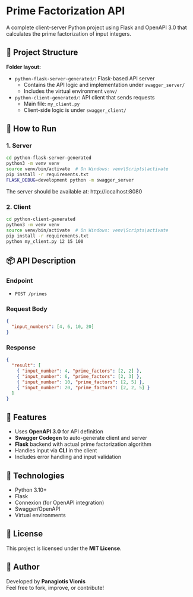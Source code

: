 # Prime Factorization API

A complete client-server Python project using Flask and OpenAPI 3.0 that calculates the prime factorization of input integers.

## 🔧 Project Structure

**Folder layout:**

- `python-flask-server-generated/`: Flask-based API server
  - Contains the API logic and implementation under `swagger_server/`
  - Includes the virtual environment `venv/`
- `python-client-generated/`: API client that sends requests
  - Main file: `my_client.py`
  - Client-side logic is under `swagger_client/`

## 🚀 How to Run

### 1. Server

```bash
cd python-flask-server-generated
python3 -m venv venv
source venv/bin/activate  # On Windows: venv\Scripts\activate
pip install -r requirements.txt
FLASK_DEBUG=development python -m swagger_server
```

The server should be available at: http://localhost:8080

### 2. Client

```bash
cd python-client-generated
python3 -m venv venv
source venv/bin/activate  # On Windows: venv\Scripts\activate
pip install -r requirements.txt
python my_client.py 12 15 100
```

## 📦 API Description

### Endpoint

- `POST /primes`

### Request Body

```json
{
  "input_numbers": [4, 6, 10, 20]
}
```

### Response

```json
{
  "result": [
    { "input_number": 4, "prime_factors": [2, 2] },
    { "input_number": 6, "prime_factors": [2, 3] },
    { "input_number": 10, "prime_factors": [2, 5] },
    { "input_number": 20, "prime_factors": [2, 2, 5] }
  ]
}
```

## 🧠 Features

- Uses **OpenAPI 3.0** for API definition
- **Swagger Codegen** to auto-generate client and server
- **Flask** backend with actual prime factorization algorithm
- Handles input via **CLI** in the client
- Includes error handling and input validation

## 🧰 Technologies

- Python 3.10+
- Flask
- Connexion (for OpenAPI integration)
- Swagger/OpenAPI
- Virtual environments

## 📝 License

This project is licensed under the **MIT License**.

## 👤 Author

Developed by **Panagiotis Vionis**  
Feel free to fork, improve, or contribute!